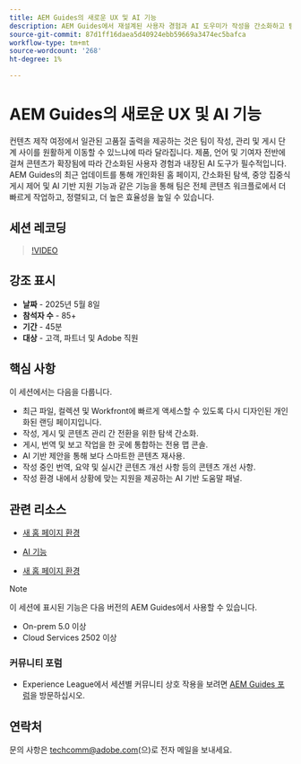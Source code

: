 ```yaml
---
title: AEM Guides의 새로운 UX 및 AI 기능
description: AEM Guides에서 재설계된 사용자 경험과 AI 도우미가 작성을 간소화하고 탐색을 향상시키며 콘텐츠 워크플로우에 실시간 인텔리전스를 적용하는 방법을 살펴봅니다.
source-git-commit: 87d1ff16daea5d40924ebb59669a3474ec5bafca
workflow-type: tm+mt
source-wordcount: '268'
ht-degree: 1%

---
```


# AEM Guides의 새로운 UX 및 AI 기능

컨텐츠 제작 여정에서 일관된 고품질 출력을 제공하는 것은 팀이 작성, 관리 및 게시 단계 사이를 원활하게 이동할 수 있느냐에 따라 달라집니다. 제품, 언어 및 기여자 전반에 걸쳐 콘텐츠가 확장됨에 따라 간소화된 사용자 경험과 내장된 AI 도구가 필수적입니다. AEM Guides의 최근 업데이트를 통해 개인화된 홈 페이지, 간소화된 탐색, 중앙 집중식 게시 제어 및 AI 기반 지원 기능과 같은 기능을 통해 팀은 전체 콘텐츠 워크플로에서 더 빠르게 작업하고, 정렬되고, 더 높은 효율성을 높일 수 있습니다.


## 세션 레코딩

>[!VIDEO](https://video.tv.adobe.com/v/3458396/?quality=12&learn=on)

## 강조 표시

- **날짜** - 2025년 5월 8일
- **참석자 수** - 85+
- **기간** - 45분
- **대상** - 고객, 파트너 및 Adobe 직원

## 핵심 사항

이 세션에서는 다음을 다룹니다.
- 최근 파일, 컬렉션 및 Workfront에 빠르게 액세스할 수 있도록 다시 디자인된 개인화된 랜딩 페이지입니다.
- 작성, 게시 및 콘텐츠 관리 간 전환을 위한 탐색 간소화.
- 게시, 번역 및 보고 작업을 한 곳에 통합하는 전용 맵 콘솔.
- AI 기반 제안을 통해 보다 스마트한 콘텐츠 재사용.
- 작성 중인 번역, 요약 및 실시간 콘텐츠 개선 사항 등의 콘텐츠 개선 사항.
- 작성 환경 내에서 상황에 맞는 지원을 제공하는 AI 기반 도움말 패널.


## 관련 리소스

- [새 홈 페이지 환경](https://experienceleague.adobe.com/ko/docs/experience-manager-guides/using/user-guide/home-page/intro-home-page)

- [AI 기능](https://experienceleague.adobe.com/ko/docs/experience-manager-guides/using/user-guide/ai-assistant-aem/ai-assistant)

- [새 홈 페이지 환경](https://experienceleague.adobe.com/ko/docs/experience-manager-guides/using/install-guide/cs-ig/web-editor-configs-cs/conf-smart-suggestions)



>[!NOTE]
>
> 이 세션에 표시된 기능은 다음 버전의 AEM Guides에서 사용할 수 있습니다.
> - On-prem 5.0 이상
> - Cloud Services 2502 이상


### 커뮤니티 포럼

- Experience League에서 세션별 커뮤니티 상호 작용을 보려면 [AEM Guides 포럼](https://experienceleaguecommunities.adobe.com/t5/experience-manager-guides/bd-p/xml-documentation-discussions?profile.language=ko)을 방문하십시오.


## 연락처

문의 사항은 <techcomm@adobe.com>(으)로 전자 메일을 보내세요.